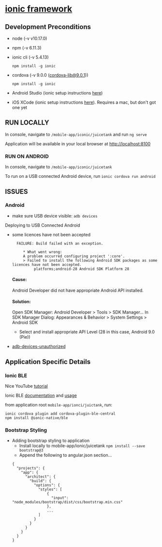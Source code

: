 # [ionic framework](https://ionicframework.com/)

## Development Preconditions

- node (-v v10.17.0)
- npm (-v 6.11.3)
- ionic cli (-v 5.4.13)
    
    `npm install -g ionic`

- cordova (-v 9.0.0 (cordova-lib@9.0.1))

    `npm install -g ionic`

- Android Studio (ionic setup instructions [here](https://ionicframework.com/docs/installation/android))

- iOS XCode (ionic setup instructions [here](https://ionicframework.com/docs/installation/ios)). Requires a mac, but don't got one yet

## RUN LOCALLY

In console, navigate to `/mobile-app/iconic/juicetank` and run `ng serve` 

Application will be available in your local browser at [http://localhost:8100](http://localhost:8100) 

### RUN ON ANDROID

In console, navigate to `/mobile-app/iconic/juicetank`

To run on a USB connected Android device, run `ionic cordova run android`

## ISSUES

### Android

* make sure USB device visible:
`adb devices`

Deploying to USB Connected Android

*  some licences have not been accepted 
    ```
      FAILURE: Build failed with an exception.
         
         * What went wrong:
         A problem occurred configuring project ':core'.
         > Failed to install the following Android SDK packages as some licences have not been accepted.
              platforms;android-28 Android SDK Platform 28
    ```
   #### Cause: 
   Android Developer did not have appropriate Android API installed.
   
   #### Solution:
   Open SDK Manager: Android Developer > Tools > SDK Manager...
   In SDK Manager Dialog: Appearances & Behavior > System Settings > Android SDK
   - Select and install appropriate API Level (28 in this case, Android 9.0 (Pie)) 
   
* [adb-devices-unauthorized](https://stackoverflow.com/questions/31638582/android-adb-devices-unauthorized)

## Application Specific Details

### Ionic BLE

Nice YouTube [tutorial](https://www.youtube.com/watch?v=ZZOauPBUhSs)

Ionic BLE [documentation](https://ionicframework.com/docs/native/ble) and [usage](https://github.com/don/cordova-plugin-ble-central)


from application root `mobile-app/ionci/juictank`, run:
```
ionic cordova plugin add cordova-plugin-ble-central
npm install @ionic-native/ble
```

### Bootstrap Styling 
- Adding bootstrap styling to application
    * Install locally to mobile-app/ionic/juicetank `npm install --save bootstrap@3`
    * Append the following to angular.json section...
    ```
    { 
      "projects": {
        "app": {
          "architect": {
            "build": {
              "options": {
                "styles": [
                    {
                      "input": "node_modules/bootstrap/dist/css/bootstrap.min.css"
                    },              
                    ...
                ]
              }
            }
          }
        }
      }
    }
    ``` 

